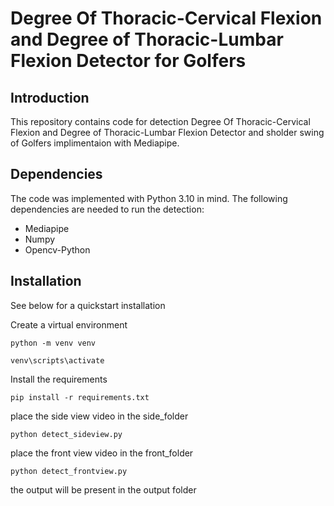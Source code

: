 
# Degree Of Thoracic-Cervical Flexion and Degree of Thoracic-Lumbar Flexion Detector for Golfers

## Introduction

This repository contains code for detection Degree Of Thoracic-Cervical Flexion and Degree of Thoracic-Lumbar Flexion Detector and sholder swing of Golfers implimentaion with Mediapipe.

## Dependencies

The code was implemented with Python 3.10 in mind. The following dependencies are needed to run the detection:

* Mediapipe
* Numpy
* Opencv-Python

## Installation

See below for a quickstart installation 


Create a virtual environment

```
python -m venv venv
```

```
venv\scripts\activate
```

Install the requirements
 
```
pip install -r requirements.txt
```

place the side view video in the side_folder
```
python detect_sideview.py
```


place the front view video in the front_folder
```
python detect_frontview.py
```

the output will be present in the output folder



